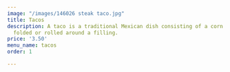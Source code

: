 ```yaml
---
image: "/images/146026 steak taco.jpg"
title: Tacos
description: A taco is a traditional Mexican dish consisting of a corn or wheat tortilla
  folded or rolled around a filling.
price: '3.50'
menu_name: tacos
order: 1

---
```

